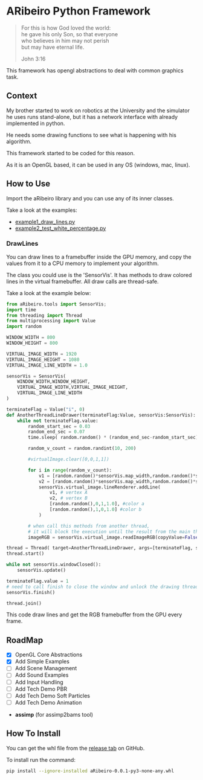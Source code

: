 # ARibeiro Python Framework

> For this is how God loved the world:<br/>
> he gave his only Son, so that everyone<br/>
> who believes in him may not perish<br/>
> but may have eternal life.
> 
> John 3:16

This framework has opengl abstractions to deal with common graphics task.

## Context

My brother started to work on robotics at the University and the simulator he uses runs stand-alone, but it has a network interface with already implemented in python.

He needs some drawing functions to see what is happening with his algorithm.

This framework started to be coded for this reason.

As it is an OpenGL based, it can be used in any OS (windows, mac, linux).

## How to Use

Import the aRibeiro library and you can use any of its inner classes.

Take a look at the examples:

* [example1_draw_lines.py](https://github.com/A-Ribeiro/ARibeiroPythonFramework/blob/main/example1_draw_lines.py)
* [example2_test_white_percentage.py](https://github.com/A-Ribeiro/ARibeiroPythonFramework/blob/main/example2_test_white_percentage.py)

### DrawLines

You can draw lines to a framebuffer inside the GPU memory, and copy the values from it to a CPU memory to implement your algorithm.

The class you could use is the 'SensorVis'. It has methods to draw colored lines in the virtual framebuffer. All draw calls are thread-safe.

Take a look at the example below:

```python
from aRibeiro.tools import SensorVis;
import time
from threading import Thread
from multiprocessing import Value
import random

WINDOW_WIDTH = 800
WINDOW_HEIGHT = 800

VIRTUAL_IMAGE_WIDTH = 1920
VIRTUAL_IMAGE_HEIGHT = 1080
VIRTUAL_IMAGE_LINE_WIDTH = 1.0

sensorVis = SensorVis(
    WINDOW_WIDTH,WINDOW_HEIGHT,
    VIRTUAL_IMAGE_WIDTH,VIRTUAL_IMAGE_HEIGHT,
    VIRTUAL_IMAGE_LINE_WIDTH
)

terminateFlag = Value("i", 0)
def AnotherThreadLineDrawer(terminateFlag:Value, sensorVis:SensorVis):
    while not terminateFlag.value:
        random_start_sec = 0.03
        random_end_sec = 0.07
        time.sleep( random.random() * (random_end_sec-random_start_sec) + random_start_sec )

        random_v_count = random.randint(10, 200)

        #virtualImage.clear([0,0,1,1])

        for i in range(random_v_count):
            v1 = [random.random()*sensorVis.map_width,random.random()*sensorVis.map_height,0]
            v2 = [random.random()*sensorVis.map_width,random.random()*sensorVis.map_height,0]
            sensorVis.virtual_image.lineRenderer.addLine(
                v1, # vertex A
                v2, # vertex B
                [random.random(),0,1,1.0], #color a
                [random.random(),1,0,1.0] #color b
            )

        # when call this methods from another thread, 
        # it will block the execution until the result from the main thread is done
        imageRGB = sensorVis.virtual_image.readImageRGB(copyValue=False)

thread = Thread( target=AnotherThreadLineDrawer, args=[terminateFlag, sensorVis] )
thread.start()

while not sensorVis.windowClosed():
    sensorVis.update()

terminateFlag.value = 1
# need to call finish to close the window and unlock the drawing thread...
sensorVis.finish()

thread.join()
```

This code draw lines and get the RGB framebuffer from the GPU every frame.

## RoadMap

- [x] OpenGL Core Abstractions
- [x] Add Simple Examples
- [ ] Add Scene Management
- [ ] Add Sound Examples
- [ ] Add Input Handling
- [ ] Add Tech Demo PBR
- [ ] Add Tech Demo Soft Particles
- [ ] Add Tech Demo Animation

* __assimp__ (for assimp2bams tool)

## How To Install

You can get the whl file from the [release tab](https://github.com/A-Ribeiro/ARibeiroPythonFramework/releases) on GitHub.

To install run the command:

```bash
pip install --ignore-installed aRibeiro-0.0.1-py3-none-any.whl
```
